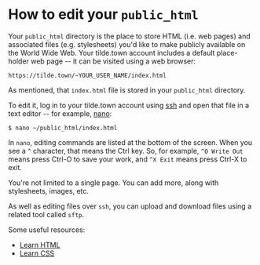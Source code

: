 # How to edit your `public_html`

Your `public_html` directory is the place to store HTML (i.e. web pages) and associated files (e.g. stylesheets) you'd like to make publicly available on the World Wide Web. Your tilde.town account includes a default place-holder web page -- it can be visited using a web browser:

`https://tilde.town/~YOUR_USER_NAME/index.html`

As mentioned, that `index.html` file is stored in your `public_html` directory.

To edit it, log in to your tilde.town account using [ssh](https://tilde.town/wiki/getting-started/ssh.html) and open that file in a text editor -- for example, [nano](https://tilde.town/wiki/learn/editors/nano.html):

```
$ nano ~/public_html/index.html
```

In `nano`, editing commands are listed at the bottom of the screen. When you see a `^` character, that means the Ctrl key. So, for example, `^O Write Out` means press Ctrl-O to save your work, and `^X Exit` means press Ctrl-X to exit.

You're not limited to a single page. You can add more, along with stylesheets, images, etc.

As well as editing files over `ssh`, you can upload and download files using a related tool called `sftp`.

Some useful resources:

* [Learn HTML](https://www.w3schools.com/)
* [Learn CSS](https://www.w3schools.com/css/default.asp)


